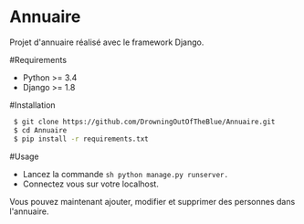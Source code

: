 # Annuaire

Projet d'annuaire réalisé avec le framework Django.

#Requirements

 - Python >= 3.4
 - Django >= 1.8

#Installation

```sh
 $ git clone https://github.com/DrowningOutOfTheBlue/Annuaire.git
 $ cd Annuaire
 $ pip install -r requirements.txt
```

#Usage

 * Lancez la commande ```sh python manage.py runserver.```
 * Connectez vous sur votre localhost.

Vous pouvez maintenant ajouter, modifier et supprimer des personnes dans l'annuaire.
